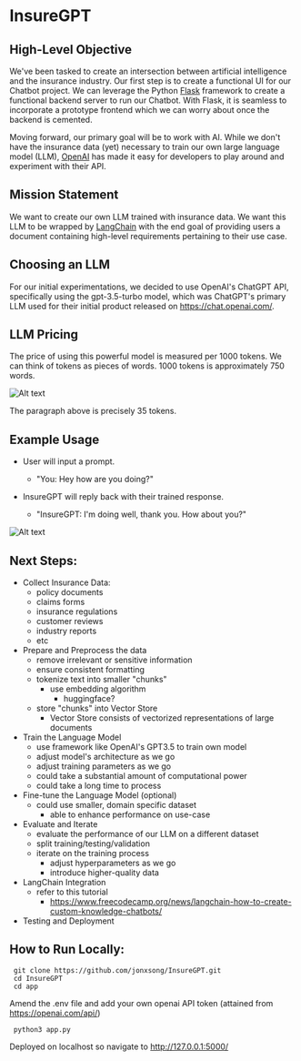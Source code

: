 # InsureGPT

## High-Level Objective

We've been tasked to create an intersection between artificial intelligence and the insurance industry. Our first step is to create a functional UI for our Chatbot project. We can leverage the Python [Flask](https://flask.palletsprojects.com/en/2.3.x/) framework to create a functional backend server to run our Chatbot. With Flask, it is seamless to incorporate a prototype frontend which we can worry about once the backend is cemented. 

Moving forward, our primary goal will be to work with AI. While we don't have the insurance data (yet) necessary to train our own large language model (LLM), [OpenAI](https://openai.com/) has made it easy for developers to play around and experiment with their API. 

## Mission Statement

We want to create our own LLM trained with insurance data. We want this LLM to be wrapped by [LangChain](https://python.langchain.com/docs/get_started/introduction.html) with the end goal of providing users a document containing high-level requirements pertaining to their use case.


## Choosing an LLM

For our initial experimentations, we decided to use OpenAI's ChatGPT API, specifically using the gpt-3.5-turbo model, which was ChatGPT's primary LLM used for their initial product released on https://chat.openai.com/. 

## LLM Pricing

The price of using this powerful model is measured per 1000 tokens. We can think of tokens as pieces of words. 1000 tokens is approximately 750 words.

![Alt text](https://imgur.com/grgP8OA.jpeg)

The paragraph above is precisely 35 tokens.


## Example Usage

- User will input a prompt.
    - "You: Hey how are you doing?"

- InsureGPT will reply back with their trained response. 
    - "InsureGPT: I'm doing well, thank you. How about you?"

![Alt text](https://imgur.com/a6JoPyY.jpeg)


## Next Steps:

- Collect Insurance Data:
    - policy documents
    - claims forms
    - insurance regulations
    - customer reviews
    - industry reports
    - etc
- Prepare and Preprocess the data
    - remove irrelevant or sensitive information
    - ensure consistent formatting
    - tokenize text into smaller  "chunks"
        - use embedding algorithm
            - huggingface?
    - store "chunks" into Vector Store
        - Vector Store consists of vectorized representations of large documents
- Train the Language Model
    - use framework like OpenAI's GPT3.5 to train own model
    - adjust model's architecture as we go
    - adjust training parameters as we go
    - could take a substantial amount of computational power
    - could take a long time to process
- Fine-tune the Language Model (optional)
    - could use smaller, domain specific dataset
        - able to enhance performance on use-case
- Evaluate and Iterate
    - evaluate the performance of our LLM on a different dataset
    - split training/testing/validation
    - iterate on the training process
        - adjust hyperparameters as we go
        - introduce higher-quality data
- LangChain Integration
    - refer to this tutorial
        - https://www.freecodecamp.org/news/langchain-how-to-create-custom-knowledge-chatbots/
- Testing and Deployment



## How to Run Locally:

     git clone https://github.com/jonxsong/InsureGPT.git
     cd InsureGPT
     cd app

Amend the .env file and add your own openai API token (attained from https://openai.com/api/)


     python3 app.py

Deployed on localhost so navigate to http://127.0.0.1:5000/